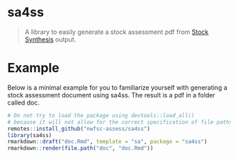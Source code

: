 # sa4ss
> A library to easily generate a stock assessment pdf from [Stock Synthesis](https://vlab.ncep.noaa.gov/web/stock-synthesis) output.

# Example
Below is a minimal example for you to familiarize yourself with generating a stock assessment document using sa4ss.
The result is a pdf in a folder called doc.
``` r
# Do not try to load the package using devtools::load_all()
# because it will not allow for the correct specification of file paths
remotes::install_github("nwfsc-assess/sa4ss")
library(sa4ss)
rmarkdown::draft("doc.Rmd", template = "sa", package = "sa4ss")
rmarkdown::render(file.path("doc", "doc.Rmd"))
```
